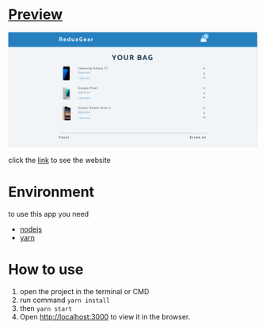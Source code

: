 # [Preview](https://kahli-cart-app.herokuapp.com/)

[![preview img](./preview.png)](https://kahli-cart-app.herokuapp.com/)

click the [link](https://kahli-cart-app.herokuapp.com/) to see the website

# Environment

to use this app you need

- [nodejs](https://nodejs.org/)
- [yarn](https://yarnpkg.com/lang/en/docs/install/)

# How to use

1. open the project in the terminal or CMD
2. run command `yarn install`
3. then `yarn start`
4. Open [http://localhost:3000](http://localhost:3000) to view it in the browser.
